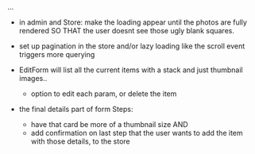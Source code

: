<!-- // a lot of logic will need to be made bc like it WAS expecting that json list and now i need to UPDATE THROUGHOUT to have it use the db! -->... 

- in admin and Store: make the loading appear until the photos are fully rendered SO THAT the user doesnt see those ugly blank squares.

- set up pagination in the store and/or lazy loading
    like the scroll event triggers more querying

- EditForm will list all the current items with a stack and just thumbnail images..
    - option to edit each param, or delete the item



- the final details part of form Steps: 
    - have that card be more of a thumbnail size AND 
    <!-- // HAVE that add button but disabled -->
    - add confirmation on last step that the user wants to add the item with those details, to the store

